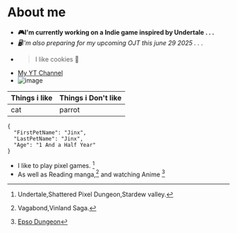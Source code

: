 # About me

- **🎮I'm currently working on a Indie game inspired by Undertale . . .**
- *🖥I'm also preparing for my upcoming OJT this june 29 2025 . . .*
- >I like cookies 🍪
- [My YT Channel](https://www.youtube.com/watch?v=xvFZjo5PgG0)
- ![image](https://github.com/user-attachments/assets/a6b36ec5-a428-470c-88ae-721a8720854e)

|Things i like|Things i Don't like|
|-------------|-------------------|
|cat|parrot|

```
{
  "FirstPetName": "Jinx",
  "LastPetName": "Jinx",
  "Age": "1 And a Half Year"
}
```

- I like to play pixel games. [^1]
- As well as Reading manga,[^2] and watching Anime [^3]
[^1]:Undertale,Shattered Pixel Dungeon,Stardew valley.
[^2]:Vagabond,Vinland Saga.
[^3]:[Epso Dungeon](https://www.youtube.com/watch?v=xvFZjo5PgG0)

